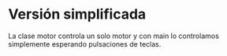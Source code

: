 # Versión simplificada
La clase motor controla un solo motor y con main lo controlamos simplemente esperando pulsaciones de teclas.

